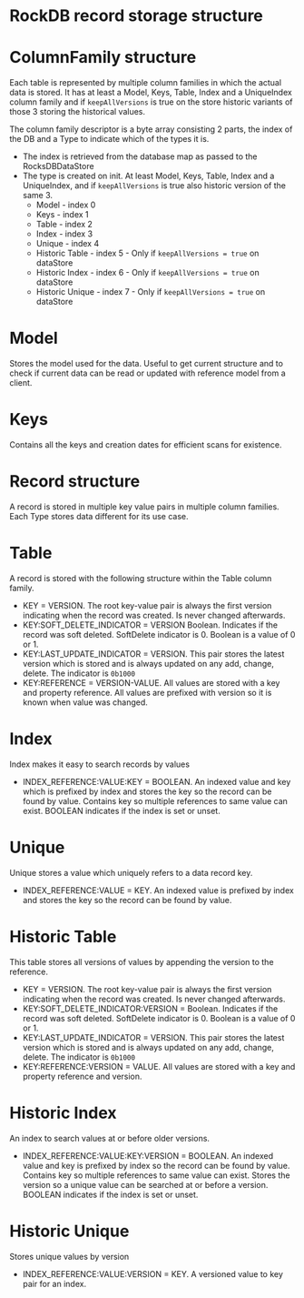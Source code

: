 # RockDB record storage structure

# ColumnFamily structure

Each table is represented by multiple column families in which the actual data
is stored. It has at least a Model, Keys, Table, Index and a UniqueIndex column family and
if `keepAllVersions` is true on the store historic variants of those 3 storing 
the historical values. 

The column family descriptor is a byte array consisting 2 parts, the index of the
DB and a Type to indicate which of the types it is.

- The index is retrieved from the database map as passed to the RocksDBDataStore
- The type is created on init. At least Model, Keys, Table, Index and a UniqueIndex, 
  and if `keepAllVersions` is true also historic version of the same 3.
  - Model - index 0
  - Keys - index 1 
  - Table - index 2
  - Index - index 3
  - Unique - index 4
  - Historic Table - index 5 - Only if `keepAllVersions = true` on dataStore
  - Historic Index - index 6 - Only if `keepAllVersions = true` on dataStore
  - Historic Unique - index 7 - Only if `keepAllVersions = true` on dataStore

# Model
Stores the model used for the data. Useful to get current structure and to check if current data can be
read or updated with reference model from a client.

# Keys
Contains all the keys and creation dates for efficient scans for existence.

# Record structure
A record is stored in multiple key value pairs in multiple column families. Each 
Type stores data different for its use case.

# Table
A record is stored with the following structure within the Table column family. 

- KEY = VERSION. The root key-value pair is always the first version 
  indicating when the record was created. Is never changed afterwards.
- KEY:SOFT_DELETE_INDICATOR = VERSION Boolean. Indicates if the record was
  soft deleted. SoftDelete indicator is 0. Boolean is a value of 0 or 1.
- KEY:LAST_UPDATE_INDICATOR = VERSION. This pair stores the latest
  version which is stored and is always updated on any add, change, delete. 
  The indicator is `0b1000`
- KEY:REFERENCE = VERSION-VALUE. All values are stored with a key and property 
  reference. All values are prefixed with version so it is known when value was
  changed.
  
# Index
Index makes it easy to search records by values 

- INDEX_REFERENCE:VALUE:KEY = BOOLEAN. An indexed value and key which is prefixed by 
  index and stores the key so the record can be found by value. Contains key so multiple 
  references to same value can exist. BOOLEAN indicates if the index is set or unset.
  
# Unique
Unique stores a value which uniquely refers to a data record key. 

- INDEX_REFERENCE:VALUE = KEY. An indexed value is prefixed by index and stores the
  key so the record can be found by value. 
  
# Historic Table
This table stores all versions of values by appending the version to the reference. 

- KEY = VERSION. The root key-value pair is always the first version 
  indicating when the record was created. Is never changed afterwards.
- KEY:SOFT_DELETE_INDICATOR:VERSION = Boolean. Indicates if the record was
  soft deleted. SoftDelete indicator is 0. Boolean is a value of 0 or 1.
- KEY:LAST_UPDATE_INDICATOR = VERSION. This pair stores the latest
  version which is stored and is always updated on any add, change, delete. 
  The indicator is `0b1000`
- KEY:REFERENCE:VERSION = VALUE. All values are stored with a key and property 
  reference and version.

# Historic Index
An index to search values at or before older versions.

- INDEX_REFERENCE:VALUE:KEY:VERSION = BOOLEAN. An indexed value and key is prefixed 
  by index so the record can be found by value.  Contains key so multiple 
  references to same value can exist. Stores the version so a unique value can be 
  searched at or before a version. BOOLEAN indicates if the index is set or unset.

# Historic Unique
Stores unique values by version 

- INDEX_REFERENCE:VALUE:VERSION = KEY. A versioned value to key pair for an index.
